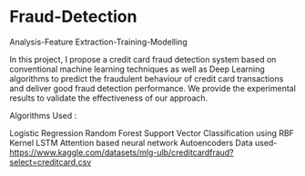 # Fraud-Detection
Analysis-Feature Extraction-Training-Modelling


In this project, I propose a credit card fraud detection system based on conventional machine learning techniques as well as Deep Learning algorithms to predict the fraudulent behaviour of credit card transactions and deliver good fraud detection performance. We provide the experimental results to validate the effectiveness of our approach.

Algorithms Used :

Logistic Regression
Random Forest
Support Vector Classification using RBF Kernel
LSTM
Attention based neural network
Autoencoders
Data used-https://www.kaggle.com/datasets/mlg-ulb/creditcardfraud?select=creditcard.csv
